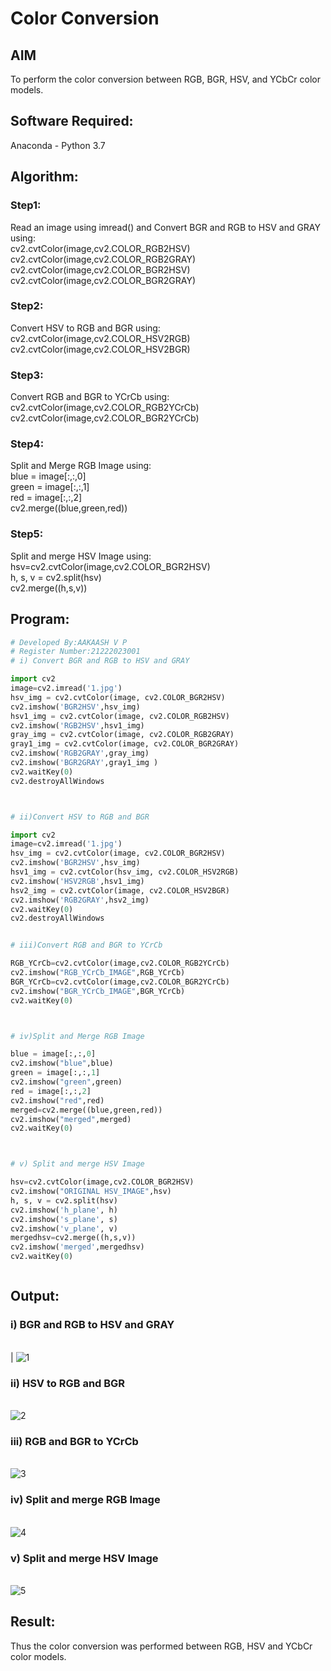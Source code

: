 # Color Conversion
## AIM
To perform the color conversion between RGB, BGR, HSV, and YCbCr color models.

## Software Required:
Anaconda - Python 3.7
## Algorithm:
### Step1:
Read an image using imread() and Convert BGR and RGB to HSV and GRAY using:<br>
cv2.cvtColor(image,cv2.COLOR_RGB2HSV) <br>
cv2.cvtColor(image,cv2.COLOR_RGB2GRAY) <br>
cv2.cvtColor(image,cv2.COLOR_BGR2HSV) <br>
cv2.cvtColor(image,cv2.COLOR_BGR2GRAY)
<br>

### Step2:
Convert HSV to RGB and BGR using: <br>
cv2.cvtColor(image,cv2.COLOR_HSV2RGB) <br>
cv2.cvtColor(image,cv2.COLOR_HSV2BGR)
<br>

### Step3:
Convert RGB and BGR to YCrCb using: <br>
cv2.cvtColor(image,cv2.COLOR_RGB2YCrCb) <br>
cv2.cvtColor(image,cv2.COLOR_BGR2YCrCb)
<br>

### Step4:
Split and Merge RGB Image using: <br>
blue = image[:,:,0] <br>
green = image[:,:,1] <br>
red = image[:,:,2] <br>
cv2.merge((blue,green,red))
<br>

### Step5:
 Split and merge HSV Image using: <br>
 hsv=cv2.cvtColor(image,cv2.COLOR_BGR2HSV) <br>
 h, s, v = cv2.split(hsv) <br>
 cv2.merge((h,s,v))
<br>

## Program:
```python
# Developed By:AAKAASH V P
# Register Number:21222023001
# i) Convert BGR and RGB to HSV and GRAY

import cv2
image=cv2.imread('1.jpg')
hsv_img = cv2.cvtColor(image, cv2.COLOR_BGR2HSV)
cv2.imshow('BGR2HSV',hsv_img)
hsv1_img = cv2.cvtColor(image, cv2.COLOR_RGB2HSV)
cv2.imshow('RGB2HSV',hsv1_img)
gray_img = cv2.cvtColor(image, cv2.COLOR_RGB2GRAY)
gray1_img = cv2.cvtColor(image, cv2.COLOR_BGR2GRAY)
cv2.imshow('RGB2GRAY',gray_img)
cv2.imshow('BGR2GRAY',gray1_img )
cv2.waitKey(0)
cv2.destroyAllWindows



# ii)Convert HSV to RGB and BGR

import cv2
image=cv2.imread('1.jpg')
hsv_img = cv2.cvtColor(image, cv2.COLOR_BGR2HSV)
cv2.imshow('BGR2HSV',hsv_img)
hsv1_img = cv2.cvtColor(hsv_img, cv2.COLOR_HSV2RGB)
cv2.imshow('HSV2RGB',hsv1_img)
hsv2_img = cv2.cvtColor(image, cv2.COLOR_HSV2BGR)
cv2.imshow('RGB2GRAY',hsv2_img)
cv2.waitKey(0)
cv2.destroyAllWindows


# iii)Convert RGB and BGR to YCrCb

RGB_YCrCb=cv2.cvtColor(image,cv2.COLOR_RGB2YCrCb)
cv2.imshow("RGB_YCrCb_IMAGE",RGB_YCrCb)
BGR_YCrCb=cv2.cvtColor(image,cv2.COLOR_BGR2YCrCb)
cv2.imshow("BGR_YCrCb_IMAGE",BGR_YCrCb)
cv2.waitKey(0)



# iv)Split and Merge RGB Image

blue = image[:,:,0]
cv2.imshow("blue",blue)
green = image[:,:,1]
cv2.imshow("green",green)
red = image[:,:,2]
cv2.imshow("red",red)
merged=cv2.merge((blue,green,red))
cv2.imshow("merged",merged)
cv2.waitKey(0)



# v) Split and merge HSV Image

hsv=cv2.cvtColor(image,cv2.COLOR_BGR2HSV)
cv2.imshow("ORIGINAL HSV_IMAGE",hsv)
h, s, v = cv2.split(hsv)
cv2.imshow('h_plane', h)
cv2.imshow('s_plane', s)
cv2.imshow('v_plane', v)
mergedhsv=cv2.merge((h,s,v))
cv2.imshow('merged',mergedhsv)
cv2.waitKey(0)



```
## Output:
### i) BGR and RGB to HSV and GRAY
<br>|
![1](https://user-images.githubusercontent.com/75234588/162613522-7a6e2bfb-8708-4f0f-8243-5209ef6aaed2.png)
<br>

### ii) HSV to RGB and BGR
<br>![2](https://user-images.githubusercontent.com/75234588/162613562-5eb09736-917d-40d9-8849-9658f27b24d6.png)
<br>

### iii) RGB and BGR to YCrCb
<br>![3](https://user-images.githubusercontent.com/75234588/162613570-9869ebdf-efd7-4191-a3f2-29c9b424d324.png)
<br>

### iv) Split and merge RGB Image
<br>![4](https://user-images.githubusercontent.com/75234588/162613584-8551165d-1e45-49d8-89e4-a19c25ce0f9b.png)
<br>

### v) Split and merge HSV Image
<br>![5](https://user-images.githubusercontent.com/75234588/162613591-47074d04-630b-4d91-9b9f-b041d2b95b86.png)
<br>


## Result:
Thus the color conversion was performed between RGB, HSV and YCbCr color models.
